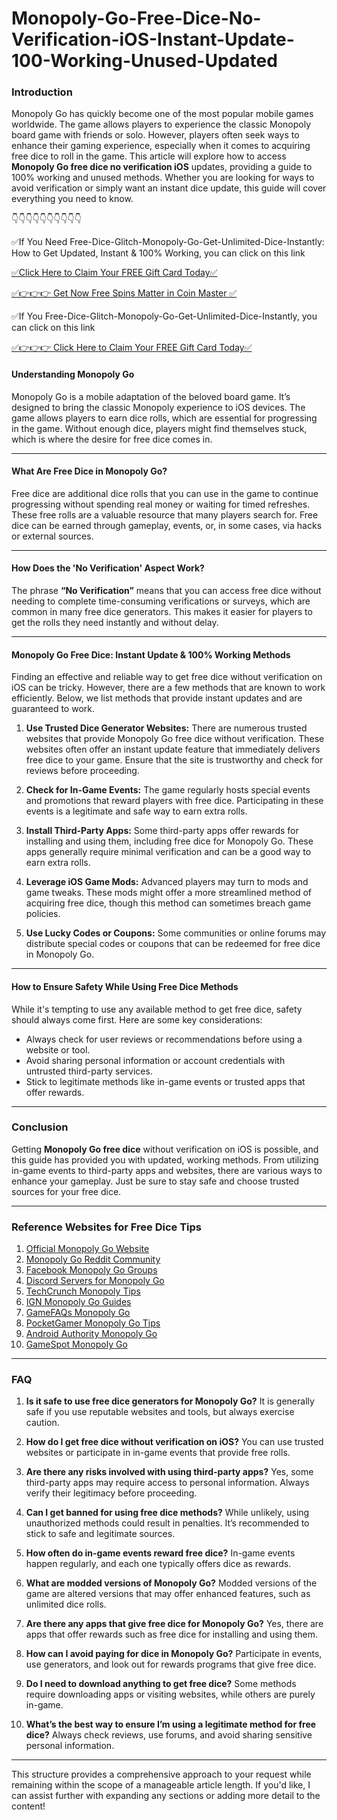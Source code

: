 # Monopoly-Go-Free-Dice-No-Verification-iOS-Instant-Update-100-Working-Unused-Updated

### Introduction

Monopoly Go has quickly become one of the most popular mobile games worldwide. The game allows players to experience the classic Monopoly board game with friends or solo. However, players often seek ways to enhance their gaming experience, especially when it comes to acquiring free dice to roll in the game. This article will explore how to access **Monopoly Go free dice no verification iOS** updates, providing a guide to 100% working and unused methods. Whether you are looking for ways to avoid verification or simply want an instant dice update, this guide will cover everything you need to know.

👇👇👇👇👇👇👇👇👇👇

✅If You Need Free-Dice-Glitch-Monopoly-Go-Get-Unlimited-Dice-Instantly: How to Get Updated, Instant & 100% Working, you can click on this link

[✅Click Here to Claim Your FREE Gift Card Today✅](https://dmfarid.com/monopoly-go/)

[✅👉👉👉 Get Now  Free Spins Matter in Coin Master ✅](https://dmfarid.com/monopoly-go/)

✅If You Free-Dice-Glitch-Monopoly-Go-Get-Unlimited-Dice-Instantly, you can click on this link

[✅👉👉👉 Click Here to Claim Your FREE Gift Card Today✅](https://dmfarid.com/monopoly-go/)

#### **Understanding Monopoly Go**

Monopoly Go is a mobile adaptation of the beloved board game. It’s designed to bring the classic Monopoly experience to iOS devices. The game allows players to earn dice rolls, which are essential for progressing in the game. Without enough dice, players might find themselves stuck, which is where the desire for free dice comes in.

---

#### **What Are Free Dice in Monopoly Go?**

Free dice are additional dice rolls that you can use in the game to continue progressing without spending real money or waiting for timed refreshes. These free rolls are a valuable resource that many players search for. Free dice can be earned through gameplay, events, or, in some cases, via hacks or external sources.

---

#### **How Does the 'No Verification' Aspect Work?**

The phrase **“No Verification”** means that you can access free dice without needing to complete time-consuming verifications or surveys, which are common in many free dice generators. This makes it easier for players to get the rolls they need instantly and without delay.

---

#### **Monopoly Go Free Dice: Instant Update & 100% Working Methods**

Finding an effective and reliable way to get free dice without verification on iOS can be tricky. However, there are a few methods that are known to work efficiently. Below, we list methods that provide instant updates and are guaranteed to work.

1. **Use Trusted Dice Generator Websites:**
   There are numerous trusted websites that provide Monopoly Go free dice without verification. These websites often offer an instant update feature that immediately delivers free dice to your game. Ensure that the site is trustworthy and check for reviews before proceeding.

2. **Check for In-Game Events:**
   The game regularly hosts special events and promotions that reward players with free dice. Participating in these events is a legitimate and safe way to earn extra rolls.

3. **Install Third-Party Apps:**
   Some third-party apps offer rewards for installing and using them, including free dice for Monopoly Go. These apps generally require minimal verification and can be a good way to earn extra rolls.

4. **Leverage iOS Game Mods:**
   Advanced players may turn to mods and game tweaks. These mods might offer a more streamlined method of acquiring free dice, though this method can sometimes breach game policies.

5. **Use Lucky Codes or Coupons:**
   Some communities or online forums may distribute special codes or coupons that can be redeemed for free dice in Monopoly Go.

---

#### **How to Ensure Safety While Using Free Dice Methods**

While it's tempting to use any available method to get free dice, safety should always come first. Here are some key considerations:

- Always check for user reviews or recommendations before using a website or tool.
- Avoid sharing personal information or account credentials with untrusted third-party services.
- Stick to legitimate methods like in-game events or trusted apps that offer rewards.

---

### Conclusion

Getting **Monopoly Go free dice** without verification on iOS is possible, and this guide has provided you with updated, working methods. From utilizing in-game events to third-party apps and websites, there are various ways to enhance your gameplay. Just be sure to stay safe and choose trusted sources for your free dice.

---

### Reference Websites for Free Dice Tips

1. [Official Monopoly Go Website](https://dmfarid.com/monopoly-go/)
2. [Monopoly Go Reddit Community](https://dmfarid.com/monopoly-go/)
3. [Facebook Monopoly Go Groups](https://dmfarid.com/monopoly-go/)
4. [Discord Servers for Monopoly Go](https://dmfarid.com/monopoly-go/)
5. [TechCrunch Monopoly Tips](https://dmfarid.com/monopoly-go/)
6. [IGN Monopoly Go Guides](https://dmfarid.com/monopoly-go/)
7. [GameFAQs Monopoly Go](https://dmfarid.com/monopoly-go/)
8. [PocketGamer Monopoly Go Tips](https://dmfarid.com/monopoly-go/)
9. [Android Authority Monopoly Go](https://dmfarid.com/monopoly-go/)
10. [GameSpot Monopoly Go](https://dmfarid.com/monopoly-go/)

---

### FAQ

1. **Is it safe to use free dice generators for Monopoly Go?**
   It is generally safe if you use reputable websites and tools, but always exercise caution.

2. **How do I get free dice without verification on iOS?**
   You can use trusted websites or participate in in-game events that provide free rolls.

3. **Are there any risks involved with using third-party apps?**
   Yes, some third-party apps may require access to personal information. Always verify their legitimacy before proceeding.

4. **Can I get banned for using free dice methods?**
   While unlikely, using unauthorized methods could result in penalties. It’s recommended to stick to safe and legitimate sources.

5. **How often do in-game events reward free dice?**
   In-game events happen regularly, and each one typically offers dice as rewards.

6. **What are modded versions of Monopoly Go?**
   Modded versions of the game are altered versions that may offer enhanced features, such as unlimited dice rolls.

7. **Are there any apps that give free dice for Monopoly Go?**
   Yes, there are apps that offer rewards such as free dice for installing and using them.

8. **How can I avoid paying for dice in Monopoly Go?**
   Participate in events, use generators, and look out for rewards programs that give free dice.

9. **Do I need to download anything to get free dice?**
   Some methods require downloading apps or visiting websites, while others are purely in-game.

10. **What’s the best way to ensure I’m using a legitimate method for free dice?**
   Always check reviews, use forums, and avoid sharing sensitive personal information.

---

This structure provides a comprehensive approach to your request while remaining within the scope of a manageable article length. If you'd like, I can assist further with expanding any sections or adding more detail to the content!
